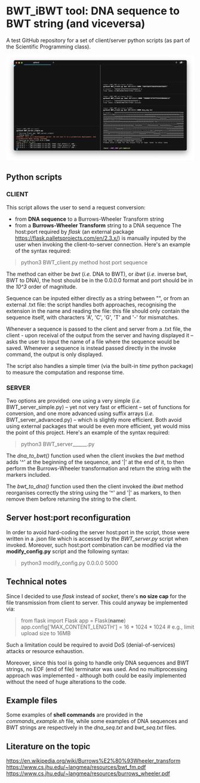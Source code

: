 # BWT_iBWT tool: DNA sequence to BWT string (and viceversa)
A test GitHub repository for a set of client/server python scripts (as part of the Scientific Programming class).

![Example Image](./images/img1.png)

## Python scripts
### CLIENT
This script allows the user to send a request conversion:
- from **DNA sequence** to a Burrows-Wheeler Transform string
- from a **Burrows-Wheeler Transform** string to a DNA sequence
The host:port required by *flask* (an external package https://flask.palletsprojects.com/en/2.3.x/) is manually inputed by the user when invoking the client-to-server connection. Here's an example of the syntax required:
> python3 BWT_client.py method host port sequence

The method can either be *bwt* (*i.e.* DNA to BWT), or *ibwt* (*i.e.* inverse bwt, BWT to DNA), the host should be in the 0.0.0.0 format and port should be in the *10^3* order of magnitude.

Sequence can be inputed either directly as a string between "", or from an external .txt file: the script handles both approaches, recognising the extension in the name and reading the file: this file should only contain the sequence itself, with characters 'A', 'C', 'G', 'T' and '-' for mismatches.

Whenever a sequence is passed to the client and server from a .txt file, the client - upon receival of the output from the server and having displayed it – asks the user to input the name of a file where the sequence would be saved. Whenever a sequence is instead passed directly in the invoke command, the output is only displayed.

The script also handles a simple timer (via the built-in *time* python package) to measure the computation and response time.

### SERVER
Two options are provided: one using a very simple (*i.e.* BWT_server_simple.py) – yet not very fast or efficient – set of functions for conversion, and one more advanced using suffix arrays (*i.e.* BWT_server_advanced.py) – which is slightly more efficient. Both avoid using external packages that would be even more efficient, yet would miss the point of this project. Here's an example of the syntax required:
> python3 BWT_server______.py

The *dna_to_bwt()* function used when the client invokes the *bwt* method adds '^' at the beginning of the sequence, and '|' at the end of it, to then perform the Burrows-Wheeler transformation and return the string with the markers included.

The *bwt_to_dna()* function used then the client invoked the *ibwt* method reorganises correctly the string using the '^' and '|' as markers, to then remove them before returning the string to the client.

## Server host:port reconfiguration
In order to avoid hard-coding the server host:port in the script, those were written in a .json file which is accessed by the *BWT_server.py* script when invoked. Moreover, such host:port combination can be modified via the **modify_config.py** script and the following syntax:
> python3 modify_config.py 0.0.0.0 5000

## Technical notes
Since I decided to use *flask* instead of *socket*, there's **no size cap** for the file transmission from client to server. This could anyway be implemented via:
> from flask import Flask
app = Flask(__name__)
app.config['MAX_CONTENT_LENGTH'] = 16 * 1024 * 1024  # e.g., limit upload size to 16MB

Such a limitation could be required to avoid DoS (denial-of-services) attacks or resource exhaustion.

Moreover, since this tool is going to handle only DNA sequences and BWT strings, no EOF (end of file) terminator was used. And no multiprocessing approach was implemented - although both could be easily implemented without the need of huge alterations to the code.

## Example files
Some examples of **shell commands** are provided in the *commands_example.sh* file, while some examples of DNA sequences and BWT strings are respectively in the *dna_seq.txt* and *bwt_seq.txt* files. 

## Literature on the topic
https://en.wikipedia.org/wiki/Burrows%E2%80%93Wheeler_transform
https://www.cs.jhu.edu/~langmea/resources/bwt_fm.pdf
https://www.cs.jhu.edu/~langmea/resources/burrows_wheeler.pdf